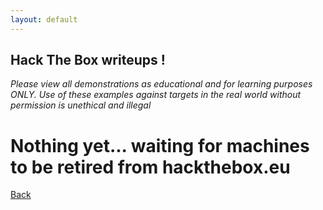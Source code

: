 ```yaml
---
layout: default
---
```


## Hack The Box writeups !

_Please view all demonstrations as educational and for learning purposes ONLY. Use of these examples against targets in the real world without permission is unethical and illegal_

# Nothing yet... waiting for machines to be retired from hackthebox.eu

 <!--[0p3nAdm1n](./html file)---->

[Back](./)

